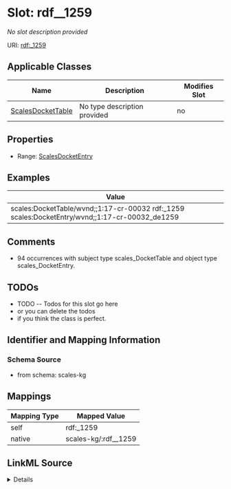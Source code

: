 

# Slot: rdf__1259


_No slot description provided_





URI: [rdf:_1259](http://www.w3.org/1999/02/22-rdf-syntax-ns#_1259)



<!-- no inheritance hierarchy -->





## Applicable Classes

| Name | Description | Modifies Slot |
| --- | --- | --- |
| [ScalesDocketTable](../classes/ScalesDocketTable.md) | No type description provided |  no  |







## Properties

* Range: [ScalesDocketEntry](../classes/ScalesDocketEntry.md)






## Examples

| Value |
| --- |
| scales:DocketTable/wvnd;;1:17-cr-00032 rdf:_1259 scales:DocketEntry/wvnd;;1:17-cr-00032_de1259 |

## Comments

* 94 occurrences with subject type scales_DocketTable and object type scales_DocketEntry.

## TODOs

* TODO -- Todos for this slot go here
* or you can delete the todos
* if you think the class is perfect.

## Identifier and Mapping Information







### Schema Source


* from schema: scales-kg




## Mappings

| Mapping Type | Mapped Value |
| ---  | ---  |
| self | rdf:_1259 |
| native | scales-kg/:rdf__1259 |




## LinkML Source

<details>
```yaml
name: rdf__1259
description: No slot description provided
todos:
- TODO -- Todos for this slot go here
- or you can delete the todos
- if you think the class is perfect.
comments:
- 94 occurrences with subject type scales_DocketTable and object type scales_DocketEntry.
examples:
- value: scales:DocketTable/wvnd;;1:17-cr-00032 rdf:_1259 scales:DocketEntry/wvnd;;1:17-cr-00032_de1259
from_schema: scales-kg
rank: 1000
slot_uri: rdf:_1259
alias: rdf__1259
domain_of:
- scales_DocketTable
range: scales_DocketEntry

```
</details>
